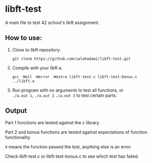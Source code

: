 # libft-test
A main file to test 42 school's libft assignment.

## How to use:
1. Clone to libft repository.

	``` git clone https://github.com/salahadawi/libft-test.git ```

2. Compile with your libft.a.

	``` gcc -Wall -Werror -Wextra libft-test.c libft-test-bonus.c ../libft.a ```
    
3. Run program with no arguments to test all functions, or  
```./a.out 1```, ```./a.out 2``` ```./a.out 3``` to test certain parts.

## Output
Part 1 functions are tested against the c library.

Part 2 and bonus functions are tested against expectations of function functionality.

```0``` means the function passed the test, anything else is an error.

Check libft-test.c or libft-test-bonus.c to see which test has failed.

